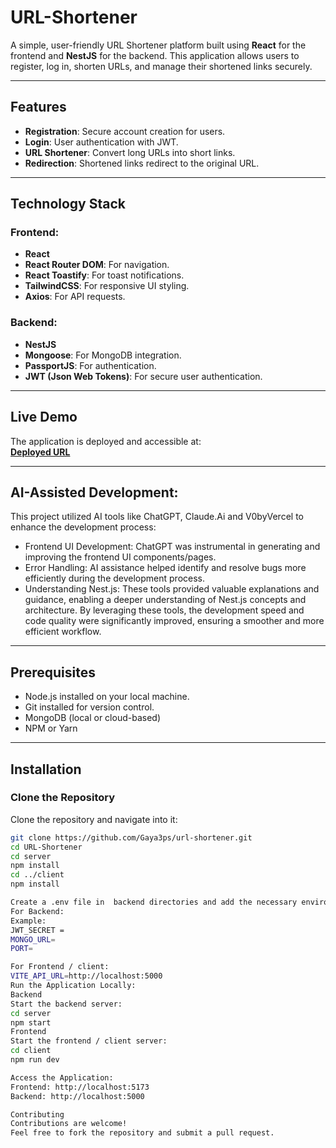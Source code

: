 # URL-Shortener

A simple, user-friendly URL Shortener platform built using **React** for the frontend and **NestJS** for the backend. This application allows users to register, log in, shorten URLs, and manage their shortened links securely.

---

## Features
- **Registration**: Secure account creation for users.
- **Login**: User authentication with JWT.
- **URL Shortener**: Convert long URLs into short links.
- **Redirection**: Shortened links redirect to the original URL.

---
## Technology Stack
### Frontend:
- **React**
- **React Router DOM**: For navigation.
- **React Toastify**: For toast notifications.
- **TailwindCSS**: For responsive UI styling.
- **Axios**: For API requests.

### Backend:
- **NestJS**
- **Mongoose**: For MongoDB integration.
- **PassportJS**: For authentication.
- **JWT (Json Web Tokens)**: For secure user authentication.

---

## Live Demo
The application is deployed and accessible at:  
**[Deployed URL](https://url-shortener-theta-black.vercel.app)**

---
## AI-Assisted Development:
This project utilized AI tools like ChatGPT, Claude.Ai and V0byVercel to enhance the development process:

- Frontend UI Development: ChatGPT was instrumental in generating and improving the frontend UI components/pages.
- Error Handling: AI assistance helped identify and resolve bugs more efficiently during the development process.
- Understanding Nest.js: These tools provided valuable explanations and guidance, enabling a deeper understanding of Nest.js concepts and architecture.
By leveraging these tools, the development speed and code quality were significantly improved, ensuring a smoother and more efficient workflow.

---
## Prerequisites
- Node.js installed on your local machine.
- Git installed for version control.
- MongoDB (local or cloud-based)
- NPM or Yarn


---

## Installation

### Clone the Repository
Clone the repository and navigate into it:
```bash
git clone https://github.com/Gaya3ps/url-shortener.git
cd URL-Shortener
cd server
npm install
cd ../client
npm install

Create a .env file in  backend directories and add the necessary environment variables. 
For Backend:
Example:
JWT_SECRET = 
MONGO_URL=
PORT=

For Frontend / client:
VITE_API_URL=http://localhost:5000
Run the Application Locally:
Backend
Start the backend server:
cd server
npm start
Frontend
Start the frontend / client server:
cd client
npm run dev

Access the Application:
Frontend: http://localhost:5173
Backend: http://localhost:5000

Contributing
Contributions are welcome! 
Feel free to fork the repository and submit a pull request.


